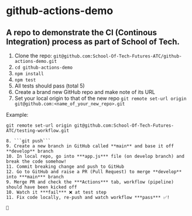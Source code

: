 # github-actions-demo
## A repo to demonstrate the CI (Continous Integration) process as part of School of Tech.

1. Clone the repo: ```git@github.com:School-Of-Tech-Futures-ATC/github-actions-demo.git```
2. ```cd github-actions-demo```
3. ```npm install```
4. ```npm test```
5. All tests should pass (total 5)
6. Create a brand new GitHub repo and make note of its URL
7. Set your local origin to that of the new repo ```git remote set-url origin git@github.com:<name_of_your_new_repo>.git```

Example:
```
git remote set-url origin git@github.com:School-Of-Tech-Futures-ATC/testing-workflow.git

8. ```git push```
9. Create a new branch in GitHub called **main** and base it off **develop** branch
10. In local repo, go into ***app.js*** file (on develop branch) and break the code somehow!
11. Commit breaking change and push to GitHub
12. Go to GitHub and raise a PR (Pull Request) to merge **develop** into ***main*** branch
9. Merge PR and check the ***Actions*** tab, workflow (pipeline) should have been kicked off
10. Watch it ***fail*** ❌ at test step
11. Fix code locally, re-push and watch workflow ***pass*** ✅!

🎉
